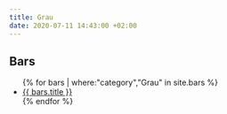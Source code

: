 ```yaml
---
title: Grau
date: 2020-07-11 14:43:00 +02:00
---
```


## Bars
<ul>
{% for bars | where:"category","Grau" in site.bars  %}
<li><a href="{{ bars.url }}"> {{ bars.title }}</a> </li>
{% endfor %}
</ul>